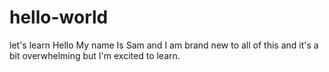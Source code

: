 # hello-world
let's learn
Hello
My name Is Sam and I am brand new to all of this and it's a bit overwhelming but I'm excited to learn. 
